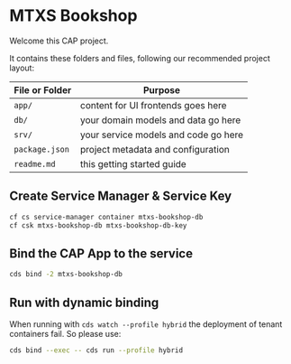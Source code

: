 # MTXS Bookshop

Welcome this CAP project.

It contains these folders and files, following our recommended project layout:

| File or Folder | Purpose                              |
| -------------- | ------------------------------------ |
| `app/`         | content for UI frontends goes here   |
| `db/`          | your domain models and data go here  |
| `srv/`         | your service models and code go here |
| `package.json` | project metadata and configuration   |
| `readme.md`    | this getting started guide           |

## Create Service Manager & Service Key

```bash
cf cs service-manager container mtxs-bookshop-db
cf csk mtxs-bookshop-db mtxs-bookshop-db-key
```

## Bind the CAP App to the service

```bash
cds bind -2 mtxs-bookshop-db
```

## Run with dynamic binding

When running with `cds watch --profile hybrid` the deployment of tenant containers fail. So please use:

```bash
cds bind --exec -- cds run --profile hybrid
```
